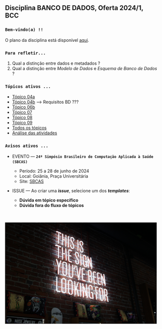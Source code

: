 ## Disciplina **BANCO DE DADOS**, Oferta 2024/1, BCC

### `Bem-vindo(a) !!` 

O plano da disciplina está disponível [aqui](./media/bd-2024-1-bcc-plano.pdf).<br>

### `Para refletir...`

1. Qual a distinção entre dados e metadados ?
2. Qual a distinção entre _Modelo de Dados_ e _Esquema de Banco de Dados_ ?

### `Tópicos ativos ...`

- [Tópico 04a](./topico/topico-04a.md)
- [Tópico 04b](./topico/topico-04b.md) --> Requisitos BD ???
- [Tópico 06b](./topico/topico-06b.md)
- [Tópico 07](./topico/topico-07.md)
- [Tópico 08](./topico/topico-08.md)
- [Tópico 09](./topico/topico-09.md)
- [Todos os tópicos](topico/topico-index.md)
- [Análise das atividades]()

### `Avisos ativos ...`

- EVENTO &#8212; **`24º Simpósio Brasileiro de Computação Aplicada à Saúde (SBCAS)`**
  - Período: 25 a 28 de junho de 2024
  - Local: Goiânia, Praça Universitária
  - Site: [SBCAS](https://www.sbcas2024.inf.ufg.br)

- ISSUE &#8212; Ao criar uma _**issue**_, selecione um dos _**templates**_:
  - **Dúvida em tópico específico**
  - **Dúvida fora do fluxo de tópicos**

<br>
<br>
<img src="./media/austin-chan-ukzHlkoz1IE-unsplash.jpg" width="500">
